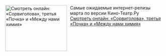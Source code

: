 <!--2025-03-01 15:30:07-->
<div class="yb">
  <div class="rss smaller1 kino_teatr"><a href="https://www.kino-teatr.ru/blog/y2025/3-1/2031/" title="Смотреть онлайн: «Сорвиголова», третья «Почка» и «Между нами химия»"><img src="https://www.kino-teatr.ru/blog/1/3/2031/poster.jpg" width="196" height="147" align="left" hspace="5" style="margin: 0px 10px 0px 5px" alt="Смотреть онлайн: «Сорвиголова», третья «Почка» и «Между нами химия»"/></a>Самые ожидаемые интернет-релизы марта по версии Кино-Театр.Ру <br><a class="light" href="https://www.kino-teatr.ru/blog/y2025/3-1/2031/">Смотреть онлайн: «Сорвиголова», третья «Почка» и «Между нами химия»</a></div>
</div>
